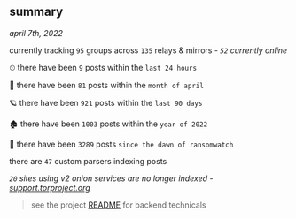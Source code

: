 
## summary
_april 7th, 2022_

currently tracking `95` groups across `135` relays & mirrors - _`52` currently online_

⏲ there have been `9` posts within the `last 24 hours`

🦈 there have been `81` posts within the `month of april`

🪐 there have been `921` posts within the `last 90 days`

🏚 there have been `1003` posts within the `year of 2022`

🦕 there have been `3289` posts `since the dawn of ransomwatch`

there are `47` custom parsers indexing posts

_`20` sites using v2 onion services are no longer indexed - [support.torproject.org](https://support.torproject.org/onionservices/v2-deprecation/)_

> see the project [README](https://github.com/thetanz/ransomwatch#ransomwatch--) for backend technicals
